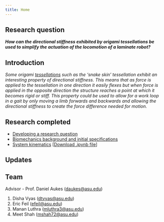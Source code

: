 ```yaml
---
title: Home
---
```


## Research question

**_How can the directional stiffness exhibited by origami tessellations be used to simplify the actuation of the locomotion of a laminate robot?_**

## Introduction

_Some origami [tessellations](https://en.wikipedia.org/wiki/Tessellation)  such as the ‘snake skin’ tessellation exhibit an interesting property of directional stiffness. This means that as force is applied to the tessellation in one direction it easily flexes but when force is applied in the opposite direction the structure reaches a point at which it becomes rigid or stiff. This property could be used to allow for a work loop in a gait by only moving a limb forwards and backwards and allowing the directional stiffness to create the force difference needed for motion._

## Research completed
* [Developing a research question](/developing_a_research_question.md)
* [Biomechanics background and initial specifications](/Biomechanics_Background_and_Initial_Specifications.pdf)
* [System kinematics](/System_Kinematics.md) [[Download .ipynb file](/System_Kinematics.ipynb)] 

## Updates

## Team

Advisor - Prof. Daniel Aukes (<daukes@asu.edu>)
1. Disha Vyas (<dtvyas@asu.edu>)
2. Eric Feil (<efeil@asu.edu>)
3. Manan Luthra (<mluthra3@asu.edu>)
4. Meet Shah (<mshah72@asu.edu>)
